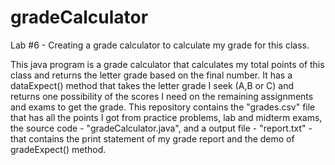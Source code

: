 # gradeCalculator
Lab #6 - Creating a grade calculator to calculate my grade for this class. 

This java program is a grade calculator that calculates my total points of this class and returns the letter grade based on the final number. It has a dataExpect() method that takes the letter grade I seek (A,B or C) and returns one possibility of the scores I need on the remaining assignments and exams to get the grade. This repository contains the "grades.csv" file that has all the points I got from practice problems, lab and midterm exams, the source code - "gradeCalculator.java", and a output file - "report.txt" - that contains the print statement of my grade report and the demo of gradeExpect() method. 

